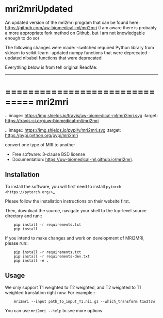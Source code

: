 # mri2mriUpdated
An updated version of the mri2mri program that can be found here: https://github.com/uw-biomedical-ml/mri2mri (I am aware there is probably a more appropriate fork method on Github, but I am not knowledgable enough to do so)

The following changes were made:
-switched required Python library from sklearn to scikit-learn
-updated numpy functions that were deprecated
-updated nibabel functions that were deprecated

Everything below is from teh original ReadMe:

------------------

===============================
mri2mri
===============================

.. image:: https://img.shields.io/travis/uw-biomedical-ml/mri2mri.svg
        :target: https://travis-ci.org/uw-biomedical-ml/mri2mri

.. image:: https://img.shields.io/pypi/v/mri2mri.svg
        :target: https://pypi.python.org/pypi/mri2mri


convert one type of MRI to another

* Free software: 3-clause BSD license
* Documentation: https://uw-biomedical-ml.github.io/mri2mri.

Installation
------------

To install the software, you will first need to install `pytorch <https://pytorch.org/>`_

Please follow the installation instructions on their website first.

Then, download the source, navigate your shell to the top-level source
directory and run::

        pip install -r requirements.txt
        pip install .

If you intend to make changes and work on development of MRI2MRI, please
run::

        pip install -r requirements.txt
        pip install -r requirements-dev.txt
        pip install -e .


Usage
--------

We only support T1 weighted to T2 weighted, and T2 weighted to T1 weighted translation right now. For example::

        mri2mri --input path_to_input_T1.nii.gz --which_transform t1w2t2w

You can use ``mri2mri --help`` to see more options
